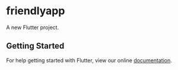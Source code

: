 # friendlyapp

A new Flutter project.

## Getting Started

For help getting started with Flutter, view our online
[documentation](https://flutter.io/).
